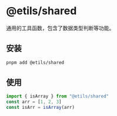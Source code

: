 # @etils/shared
通用的工具函数，包含了数据类型判断等功能。

## 安装

```bash
pnpm add @etils/shared
```

## 使用

``` ts
import { isArray } from "@etils/shared"
const arr = [1, 2, 3]
const isArr = isArray(arr)
```

<!-- 更多功能列表，请参阅 [functions list](/shared/store/)。 -->
